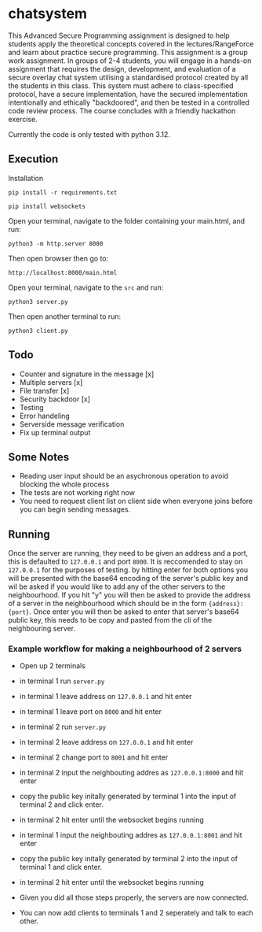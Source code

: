 # chatsystem
This Advanced Secure Programming assignment is designed to help students apply the theoretical concepts covered in the lectures/RangeForce and learn about practice secure programming. This assignment is a group work assignment.  In groups of 2-4 students, you will engage in a hands-on assignment that requires the design, development, and evaluation of a secure overlay chat system utilising a standardised protocol created by all the students in this class. This system must adhere to class-specified protocol, have a secure implementation, have the secured implementation intentionally and ethically "backdoored", and then be tested in a controlled code review process. The course concludes with a friendly hackathon exercise.

Currently the code is only tested with python 3.12.

## Execution

Installation
```
pip install -r requirements.txt

pip install websockets
``````

Open your terminal, navigate to the folder containing your main.html, and run:

```
python3 -m http.server 8000
```

Then open browser then go to:
```
http://localhost:8000/main.html
```

Open your terminal, navigate to the `src` and run:
```
python3 server.py
```
Then open another terminal to run:
```
python3 client.py
```

## Todo
- Counter and signature in the message [x]
- Multiple servers [x]
- File transfer [x]
- Security backdoor [x]
- Testing
- Error handeling
- Serverside message verification
- Fix up terminal output

## Some Notes
- Reading user input should be an asychronous operation to avoid blocking the whole process
- The tests are not working right now
- You need to request client list on client side when everyone joins before you can begin sending messages.

## Running
Once the server are running, they need to be given an address and a port, this is defaulted to `127.0.0.1` and port `8000`. It is reccomended to stay on `127.0.0.1` for the purposes of testing. by hitting enter for both options you will be presented with the base64 encoding of the server's public key and wil be asked if you would like to add any of the other servers to the neighbourhood. If you hit "y" you will then be asked to provide the address of a server in the neighbourhood which should be in the form `{address}:{port}`. Once enter you will then be asked to enter that server's base64 public key, this needs to be copy and pasted from the cli of the neighbouring server. 

### Example workflow for making a neighbourhood of 2 servers 
- Open up 2 terminals
- in terminal 1 run `server.py`
- in terminal 1 leave address on `127.0.0.1` and hit enter
- in terminal 1 leave port on `8000` and hit enter
- in terminal 2 run `server.py`
- in terminal 2 leave address on `127.0.0.1` and hit enter
- in terminal 2 change port to `8001` and hit enter
- in terminal 2 input the neighbouting addres as `127.0.0.1:8000` and hit enter
- copy the public key initally generated by terminal 1 into the input of terminal 2 and click enter.
- in terminal 2 hit enter until the websocket begins running
- in terminal 1 input the neighbouting addres as `127.0.0.1:8001` and hit enter
- copy the public key initally generated by terminal 2 into the input of terminal 1 and click enter.
- in terminal 2 hit enter until the websocket begins running

- Given you did all those steps properly, the servers are now connected.

- You can now add clients to terminals 1 and 2 seperately and talk to each other.